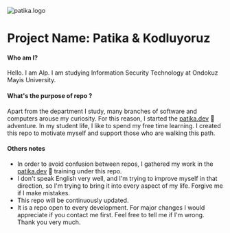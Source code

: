 ![patika.logo](https://github.com/alpulkegul/kodluyoruz/assets/158475086/7c33b925-97d9-4bef-ab4f-bf3df55850d0)


# Project Name: Patika & Kodluyoruz

#### Who am I?

Hello. I am Alp. I am studying Information Security Technology at Ondokuz Mayis University. 

#### What's the purpose of repo ?
Apart from the department I study, many branches of software and computers arouse my curiosity. For this reason, I started the [patika.dev](patika.dev) 🚀 adventure. In my student life, I like to spend my free time learning. I created this repo to motivate myself and support those who are walking this path.

#### Others notes
* In order to avoid confusion between repos, I gathered my work in the [patika.dev](patika.dev) 🚀 training under this repo.
* I don't speak English very well, and I'm trying to improve myself in that direction, so I'm trying to bring it into every aspect of my life. Forgive me if I make mistakes.
* This repo will be continuously updated.
* It is a repo open to every development. For major changes I would appreciate if you contact me first. Feel free to tell me if I'm wrong. Thank you very much.